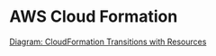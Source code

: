 # AWS Cloud Formation  

[Diagram: CloudFormation Transitions with Resources](/resources/aws-community/cloudformation_transitions_with_resourcs.pdf)  

